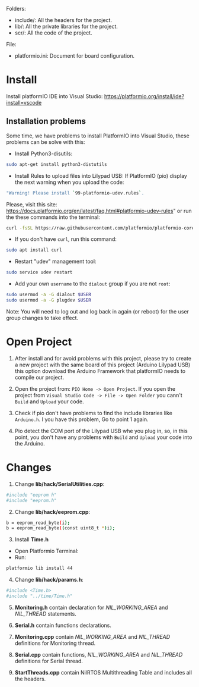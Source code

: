 Folders:

- include/: All the headers for the project.
- lib/: All the private libraries for the project.
- scr/: All the code of the project.

File:

- platformio.ini: Document for board configuration.

# Install

Install platformIO IDE into Visual Studio: https://platformio.org/install/ide?install=vscode

## Installation problems

Some time, we have problems to install PlatformIO into Visual Studio, these problems can be solve with this:

- Install Python3-disutils: 

```bash
sudo apt-get install python3-distutils
```

- Install Rules to upload files into Lilypad USB: If PlatformIO (pio) display the next warning when you upload the code:

```bash
"Warning! Please install `99-platformio-udev.rules`.
```

Please, visit this site: https://docs.platformio.org/en/latest/faq.html#platformio-udev-rules" or run the these commands into the terminal:

```bash
curl -fsSL https://raw.githubusercontent.com/platformio/platformio-core/master/scripts/99-platformio-udev.rules | sudo tee /etc/udev/rules.d/99-platformio-udev.rules
```

* If you don't have `curl`, run this command:

```bash
sudo apt install curl
```

* Restart "udev" management tool:

```bash
sudo service udev restart
```

* Add your own `username` to the `dialout` group if you are not `root`:

```bash
sudo usermod -a -G dialout $USER
sudo usermod -a -G plugdev $USER
```

Note: You will need to log out and log back in again (or reboot) for the user group changes to take effect.

# Open Project

1. After install and for avoid problems with this project, please try to create a new project with the same board of this project (Arduino Lilypad USB) this option download the Arduino Framework that platformIO needs to compile our project.

2. Open the project from: `PIO Home -> Open Project`. If you open the project from `Visual Studio Code -> File -> Open Folder` you cann't `Build` and `Upload` your code.

3. Check if pio don't have problems to find the include libraries like `Arduino.h`. I you have this problem, Go to point 1 again.

4. Pio detect the COM port of the Lilypad USB whe you plug in, so, in this point, you don't have any problems with `Build` and `Upload` your code into the Arduino.

# Changes

1. Change **lib/hack/SerialUtilities.cpp**:

```bash
#include "eeprom h"
#include "eeprom.h"
```

2. Change **lib/hack/eeprom.cpp**:

```bash
b = eeprom_read_byte(i);
b = eeprom_read_byte((const uint8_t *)i);
```

3. Install **Time.h**

- Open Platformio Terminal:
- Run:

```bash
platformio lib install 44
```

4. Change **lib/hack/params.h**:

```bash
#include <Time.h>
#include "../time/Time.h"
```

5. **Monitoring.h** contain declaration for _NIL_WORKING_AREA_ and _NIL_THREAD_ statements.

6. **Serial.h** contain functions declarations.

7. **Monitoring.cpp** contain _NIL_WORKING_AREA_ and _NIL_THREAD_ definitions for Monitoring thread.

8. **Serial.cpp** contain functions, _NIL_WORKING_AREA_ and _NIL_THREAD_ definitions for Serial thread.

9. **StartThreads.cpp** contain NilRTOS Multithreading Table and includes all the headers.
